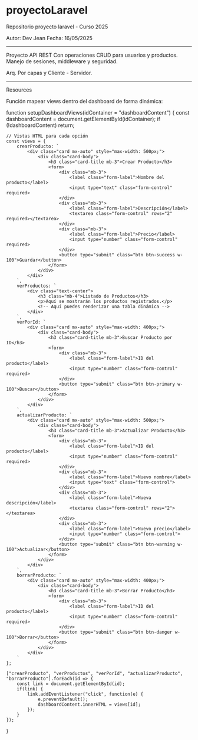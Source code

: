 # proyectoLaravel
Repositorio proyecto laravel - Curso 2025


Autor: Dev Jean
Fecha: 16/05/2025


--- 

Proyecto API REST Con operaciones CRUD para usuarios y productos. Manejo de sesiones, middleware y seguridad.

Arq. Por capas y Cliente - Servidor.

---

Resources

Función mapear views dentro del dashboard de forma dinámica:

function setupDashboardViews(idContainer = "dashboardContent") {
    const dashboardContent = document.getElementById(idContainer);
    if (!dashboardContent) return;

    // Vistas HTML para cada opción
    const views = {
        crearProducto: `
            <div class="card mx-auto" style="max-width: 500px;">
                <div class="card-body">
                    <h3 class="card-title mb-3">Crear Producto</h3>
                    <form>
                        <div class="mb-3">
                            <label class="form-label">Nombre del producto</label>
                            <input type="text" class="form-control" required>
                        </div>
                        <div class="mb-3">
                            <label class="form-label">Descripción</label>
                            <textarea class="form-control" rows="2" required></textarea>
                        </div>
                        <div class="mb-3">
                            <label class="form-label">Precio</label>
                            <input type="number" class="form-control" required>
                        </div>
                        <button type="submit" class="btn btn-success w-100">Guardar</button>
                    </form>
                </div>
            </div>
        `,
        verProductos: `
            <div class="text-center">
                <h3 class="mb-4">Listado de Productos</h3>
                <p>Aquí se mostrarán los productos registrados.</p>
                <!-- Aquí puedes renderizar una tabla dinámica -->
            </div>
        `,
        verPorId: `
            <div class="card mx-auto" style="max-width: 400px;">
                <div class="card-body">
                    <h3 class="card-title mb-3">Buscar Producto por ID</h3>
                    <form>
                        <div class="mb-3">
                            <label class="form-label">ID del producto</label>
                            <input type="number" class="form-control" required>
                        </div>
                        <button type="submit" class="btn btn-primary w-100">Buscar</button>
                    </form>
                </div>
            </div>
        `,
        actualizarProducto: `
            <div class="card mx-auto" style="max-width: 500px;">
                <div class="card-body">
                    <h3 class="card-title mb-3">Actualizar Producto</h3>
                    <form>
                        <div class="mb-3">
                            <label class="form-label">ID del producto</label>
                            <input type="number" class="form-control" required>
                        </div>
                        <div class="mb-3">
                            <label class="form-label">Nuevo nombre</label>
                            <input type="text" class="form-control">
                        </div>
                        <div class="mb-3">
                            <label class="form-label">Nueva descripción</label>
                            <textarea class="form-control" rows="2"></textarea>
                        </div>
                        <div class="mb-3">
                            <label class="form-label">Nuevo precio</label>
                            <input type="number" class="form-control">
                        </div>
                        <button type="submit" class="btn btn-warning w-100">Actualizar</button>
                    </form>
                </div>
            </div>
        `,
        borrarProducto: `
            <div class="card mx-auto" style="max-width: 400px;">
                <div class="card-body">
                    <h3 class="card-title mb-3">Borrar Producto</h3>
                    <form>
                        <div class="mb-3">
                            <label class="form-label">ID del producto</label>
                            <input type="number" class="form-control" required>
                        </div>
                        <button type="submit" class="btn btn-danger w-100">Borrar</button>
                    </form>
                </div>
            </div>
        `
    };

    ["crearProducto", "verProductos", "verPorId", "actualizarProducto", "borrarProducto"].forEach(id => {
        const link = document.getElementById(id);
        if(link) {
            link.addEventListener("click", function(e) {
                e.preventDefault();
                dashboardContent.innerHTML = views[id];
            });
        }
    });
}
